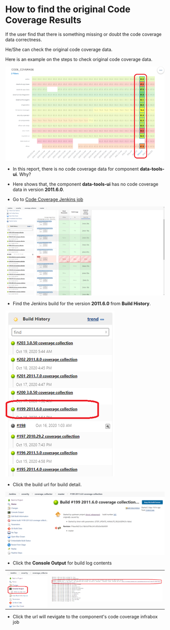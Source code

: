 # How to find the original Code Coverage Results

If the user find that there is something missing or doubt the code coverage data correctness. 

He/She can check the original code coverage data.

Here is an example on the steps to check original code coverage data.

![Display](../CI-Framework/Image/CodeCoverage/check_original_coverage_data.png)

- In this report, there is no code coverage data for component **data-tools-ui**. Why?

- Here shows that, the component **data-tools-ui** has no code coverage data in version **2011.6.0**.

- Go to [Code Coverage Jenkins job](https://gkedatahub.jaas-gcp.cloud.sap.corp/view/coverity/job/coverage_collector/job/master/)

![Display](../CI-Framework/Image/CodeCoverage/code_coverage_jobs_list.png)

- Find the Jenkins build for the version **2011.6.0** from **Build History**.

![Display](../CI-Framework/Image/CodeCoverage/issue_code_coverage_history.png)

- Click the build url for build detail.

![Display](../CI-Framework/Image/CodeCoverage/jenkins_build_detail.png)

- Click the **Console Output** for build log contents

|||
|---|---|
|![Display](../CI-Framework/Image/CodeCoverage/console_output.png)|![Display](../CI-Framework/Image/CodeCoverage/code_coverage_error_detail.png)|

- Click the url will nevigate to the component's code coverage infrabox job

